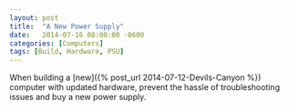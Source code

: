 ```yaml
---
layout: post
title:  "A New Power Supply"
date:   2014-07-16 08:00:00 -0600
categories: [Computers]
tags: [Build, Hardware, PSU]
---
```


When building a [new]({% post_url 2014-07-12-Devils-Canyon %}) computer with updated hardware, prevent the hassle of troubleshooting issues and buy a new power supply.
